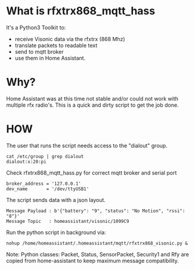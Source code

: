 # What is rfxtrx868_mqtt_hass
It's a Python3 Toolkit to:
- receive Visonic data via the rfxtrx (868 Mhz)
- translate packets to readable text
- send to mqtt broker
- use them in  Home Assistant.

# Why?
Home Assistant was at this time not stable and/or could not work with multiple rfx radio's.
This is a quick and dirty script to get the job done.

# HOW
The user that runs the script needs access to the "dialout" group.

```
cat /etc/group | grep dialout
dialout:x:20:pi
```

Check rfxtrx868_mqtt_hass.py for correct mqtt broker and serial port

```
broker_address = '127.0.0.1'
dev_name       = '/dev/ttyUSB1'
```

The script sends data with a json layout.

```
Message Payload : b'{"battery": "9", "status": "No Motion", "rssi": "8"}'
Message Topic   : homeassistant/visonic/1099C9

```
Run the python script in background via:

```
nohup /home/homeassistant/.homeassistant/mqtt/rfxtrx868_visonic.py &
```

Note:
Python classes: Packet, Status, SensorPacket, Security1 and Rfy
are copied from home-assistant to keep maximum message compatibility.